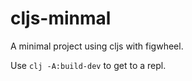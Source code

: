 # cljs-minmal

A minimal project using cljs with figwheel.

Use `clj -A:build-dev` to get to a repl. 
